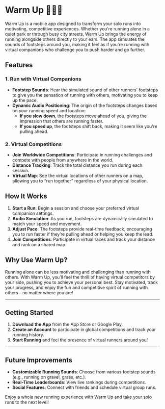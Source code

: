 # Warm Up 🏃‍♂️🔥

Warm Up is a mobile app designed to transform your solo runs into motivating, competitive experiences. Whether you're running alone in a quiet park or through busy city streets, Warm Up brings the energy of running alongside others directly to your ears. The app simulates the sounds of footsteps around you, making it feel as if you're running with virtual companions who challenge you to push harder and go further.

## Features

### 1. Run with Virtual Companions
- **Footstep Sounds**: Hear the simulated sound of other runners' footsteps to give you the sensation of running with others, motivating you to keep up the pace.
- **Dynamic Audio Positioning**: The origin of the footsteps changes based on your running speed and location:
  - **If you slow down**, the footsteps move ahead of you, giving the impression that others are running faster.
  - **If you speed up**, the footsteps shift back, making it seem like you're pulling ahead.

### 2. Virtual Competitions
- **Join Worldwide Competitions**: Participate in running challenges and compete with people from anywhere in the world.
- **Distance Tracking**: Track the total distance you run during each session.
- **Virtual Map**: See the virtual locations of other runners on a map, allowing you to “run together” regardless of your physical location.

## How It Works

1. **Start a Run**: Begin a session and choose your preferred virtual companion settings.
2. **Audio Simulation**: As you run, footsteps are dynamically simulated to match your speed and movement.
3. **Adjust Pace**: The footsteps provide real-time feedback, encouraging you to run faster if they’re pulling ahead or helping you keep the lead.
4. **Join Competitions**: Participate in virtual races and track your distance and rank on a shared map.

## Why Use Warm Up?

Running alone can be less motivating and challenging than running with others. With Warm Up, you’ll feel the thrill of having virtual competitors by your side, pushing you to achieve your personal best. Stay motivated, track your progress, and enjoy the fun and competitive spirit of running with others—no matter where you are!

---

## Getting Started

1. **Download the App** from the App Store or Google Play.
2. **Create an Account** to participate in global competitions and track your running history.
3. **Start Running** and feel the presence of virtual runners around you!

---

## Future Improvements

- **Customizable Running Sounds**: Choose from various footstep sounds (e.g., running on gravel, grass, etc.).
- **Real-Time Leaderboards**: View live rankings during competitions.
- **Social Features**: Connect with friends and schedule virtual group runs.
  
Enjoy a whole new running experience with Warm Up and take your solo runs to the next level!
